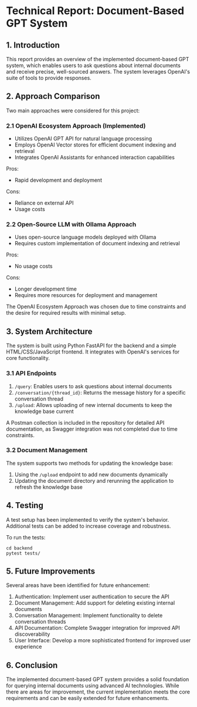 # Technical Report: Document-Based GPT System

## 1. Introduction

This report provides an overview of the implemented document-based GPT system, which enables users to ask questions about internal documents and receive precise, well-sourced answers. The system leverages OpenAI's suite of tools to provide responses.

## 2. Approach Comparison

Two main approaches were considered for this project:

### 2.1 OpenAI Ecosystem Approach (Implemented)

- Utilizes OpenAI GPT API for natural language processing
- Employs OpenAI Vector stores for efficient document indexing and retrieval
- Integrates OpenAI Assistants for enhanced interaction capabilities

Pros:
- Rapid development and deployment

Cons:
- Reliance on external API
- Usage costs

### 2.2 Open-Source LLM with Ollama Approach

- Uses open-source language models deployed with Ollama
- Requires custom implementation of document indexing and retrieval

Pros:
- No usage costs

Cons:
- Longer development time
- Requires more resources for deployment and management

The OpenAI Ecosystem Approach was chosen due to time constraints and the desire for required results with minimal setup.

## 3. System Architecture

The system is built using Python FastAPI for the backend and a simple HTML/CSS/JavaScript frontend. It integrates with OpenAI's services for core functionality.

### 3.1 API Endpoints

1. `/query`: Enables users to ask questions about internal documents
2. `/conversation/{thread_id}`: Returns the message history for a specific conversation thread
3. `/upload`: Allows uploading of new internal documents to keep the knowledge base current

A Postman collection is included in the repository for detailed API documentation, as Swagger integration was not completed due to time constraints.

### 3.2 Document Management

The system supports two methods for updating the knowledge base:

1. Using the `/upload` endpoint to add new documents dynamically
2. Updating the document directory and rerunning the application to refresh the knowledge base

## 4. Testing

A test setup has been implemented to verify the system's behavior. Additional tests can be added to increase coverage and robustness.

To run the tests:

```
cd backend
pytest tests/
```

## 5. Future Improvements

Several areas have been identified for future enhancement:

1. Authentication: Implement user authentication to secure the API
2. Document Management: Add support for deleting existing internal documents
3. Conversation Management: Implement functionality to delete conversation threads
4. API Documentation: Complete Swagger integration for improved API discoverability
6. User Interface: Develop a more sophisticated frontend for improved user experience

## 6. Conclusion

The implemented document-based GPT system provides a solid foundation for querying internal documents using advanced AI technologies. While there are areas for improvement, the current implementation meets the core requirements and can be easily extended for future enhancements.
